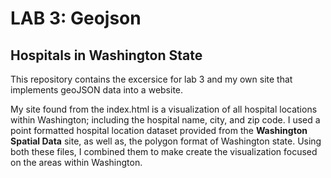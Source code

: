 # LAB 3: Geojson
## Hospitals in Washington State

This repository contains the excersice for lab 3 and my own site that implements geoJSON data into a website. 

My site found from the index.html is a visualization of all hospital locations within Washington; including the hospital name, city, and zip code. I used a point formatted hospital location dataset provided from the **Washington Spatial Data** site, as well as, the polygon format of Washington state. Using both these files, I combined them to make create the visualization focused on the areas within Washington. 
